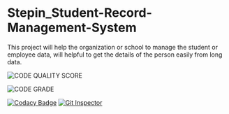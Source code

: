 # Stepin_Student-Record-Management-System
This project will help the organization or school to manage the student or employee data, will helpful to get the details of the person easily from long data.



![CODE QUALITY SCORE](https://www.code-inspector.com/project/27508/score/svg)

![CODE GRADE](https://www.code-inspector.com/project/27508/status/svg)

[![Codacy Badge](https://app.codacy.com/project/badge/Grade/6f4d8e7e10e84991952880a1dc1e6cf4)](https://www.codacy.com/gh/shubuunama/Stepin_Student-Record-Management-System/dashboard?utm_source=github.com&amp;utm_medium=referral&amp;utm_content=shubuunama/Stepin_Student-Record-Management-System&amp;utm_campaign=Badge_Grade)
[![Git Inspector](https://github.com/shubuunama/Stepin_Student-Record-Management-System/actions/workflows/Git_Inspector.yml/badge.svg)](https://github.com/shubuunama/Stepin_Student-Record-Management-System/actions/workflows/Git_Inspector.yml)
